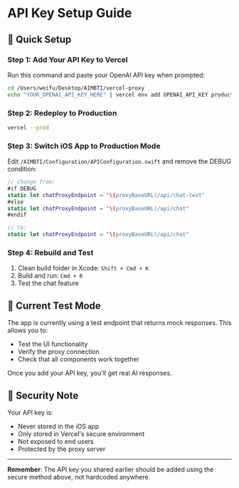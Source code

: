 # API Key Setup Guide

## 🔑 Quick Setup

### Step 1: Add Your API Key to Vercel

Run this command and paste your OpenAI API key when prompted:

```bash
cd /Users/weifu/Desktop/AIMBTI/vercel-proxy
echo "YOUR_OPENAI_API_KEY_HERE" | vercel env add OPENAI_API_KEY production
```

### Step 2: Redeploy to Production

```bash
vercel --prod
```

### Step 3: Switch iOS App to Production Mode

Edit `/AIMBTI/Configuration/APIConfiguration.swift` and remove the DEBUG condition:

```swift
// Change from:
#if DEBUG
static let chatProxyEndpoint = "\(proxyBaseURL)/api/chat-test"
#else
static let chatProxyEndpoint = "\(proxyBaseURL)/api/chat"
#endif

// To:
static let chatProxyEndpoint = "\(proxyBaseURL)/api/chat"
```

### Step 4: Rebuild and Test

1. Clean build folder in Xcode: `Shift + Cmd + K`
2. Build and run: `Cmd + R`
3. Test the chat feature

## 🧪 Current Test Mode

The app is currently using a test endpoint that returns mock responses. This allows you to:
- Test the UI functionality
- Verify the proxy connection
- Check that all components work together

Once you add your API key, you'll get real AI responses.

## 🔐 Security Note

Your API key is:
- Never stored in the iOS app
- Only stored in Vercel's secure environment
- Not exposed to end users
- Protected by the proxy server

---

**Remember**: The API key you shared earlier should be added using the secure method above, not hardcoded anywhere.